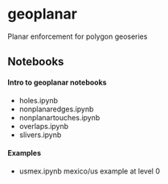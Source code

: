 
# geoplanar
Planar enforcement for polygon geoseries



## Notebooks

#### Intro to geoplanar notebooks

- holes.ipynb
- nonplanaredges.ipynb
- nonplanartouches.ipynb
- overlaps.ipynb
- slivers.ipynb


#### Examples

- usmex.ipynb mexico/us example at level 0




